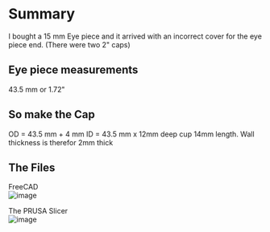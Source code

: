 # Summary
I bought a 15 mm Eye piece and it arrived with an incorrect cover for the eye piece end. (There were two 2" caps)

## Eye piece measurements
43.5 mm or 1.72"

## So make the  Cap
OD = 43.5 mm + 4 mm
ID = 43.5 mm
x
12mm deep cup
14mm length.
Wall thickness is therefor 2mm thick

## The Files
FreeCAD  
![image](https://github.com/ForrestErickson/EyePieceCup/assets/5836181/d65f5dcb-f691-473b-8614-c132376f7336)  

The PRUSA Slicer   
![image](https://github.com/ForrestErickson/EyePieceCup/assets/5836181/38e9261d-1025-47d2-a25a-f8730699be4e)


